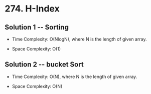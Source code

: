 # 274. H-Index

## Solution 1 -- Sorting

* Time Complexity: O(NlogN), where N is the length of given array.

* Space Complexity: O(1)

## Solution 2 -- bucket Sort

* Time Complexity: O(N), where N is the length of given array.

* Space Complexity: O(N)
